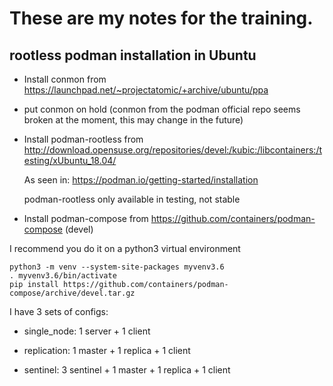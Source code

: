 # These are my notes for the training.

## rootless podman installation in Ubuntu

* Install conmon from https://launchpad.net/~projectatomic/+archive/ubuntu/ppa

* put conmon on hold (conmon from the podman official repo seems broken at the moment, this may change in the future)

* Install podman-rootless from
    http://download.opensuse.org/repositories/devel:/kubic:/libcontainers:/testing/xUbuntu_18.04/

    As seen in: https://podman.io/getting-started/installation

    podman-rootless only available in testing, not stable


* Install podman-compose from https://github.com/containers/podman-compose  (devel)

I recommend you do it on a python3 virtual environment
```
python3 -m venv --system-site-packages myvenv3.6 
. myvenv3.6/bin/activate
pip install https://github.com/containers/podman-compose/archive/devel.tar.gz
```


I have 3 sets of configs:

* single_node: 1 server + 1 client

* replication: 1 master + 1 replica + 1 client

* sentinel: 3 sentinel + 1 master + 1 replica + 1 client


